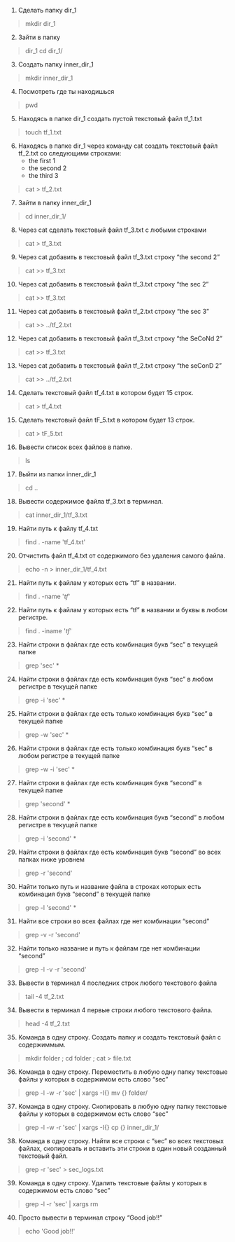 1. Сделать папку dir_1 
> mkdir dir_1
2. Зайти в папку 
> dir_1 cd dir_1/
3. Создать папку inner_dir_1 
> mkdir inner_dir_1
4. Посмотреть где ты находишься 
> pwd
5. Находясь в папке dir_1 создать пустой текстовый файл tf_1.txt 
> touch tf_1.txt
6. Находясь в папке dir_1 через команду cat создать текстовый файл tf_2.txt со следующими строками:
   - the first 1
   - the second 2
   - the third 3 
> cat > tf_2.txt
7. Зайти в папку inner_dir_1 
> cd inner_dir_1/
8. Через cat сделать текстовый файл tf_3.txt  c любыми строками 
> cat > tf_3.txt
9. Через cat добавить в текстовый файл tf_3.txt строку “the second 2” 
> cat >> tf_3.txt 
10. Через cat добавить в текстовый файл tf_3.txt строку “the sec 2” 
> cat >> tf_3.txt
11. Через cat добавить в текстовый файл tf_2.txt строку “the sec 3” 
> cat >> ../tf_2.txt
12. Через cat добавить в текстовый файл tf_3.txt строку “the SeCoNd 2” 
> cat >> tf_3.txt
13. Через cat добавить в текстовый файл tf_2.txt строку “the seConD 2” 
> cat >> ../tf_2.txt
14. Сделать текстовый файл tf_4.txt в котором будет 15 строк. 
> cat > tf_4.txt
15. Сделать текстовый файл tF_5.txt в котором будет 13 строк. 
> cat > tF_5.txt
16. Вывести список всех файлов в папке. 
> ls
17. Выйти из папки inner_dir_1 
> cd ..
18. Вывести содержимое файла tf_3.txt в терминал. 
> cat inner_dir_1/tf_3.txt 
19. Найти путь к файлу tf_4.txt 
> find . -name 'tf_4.txt'
20. Отчистить файл tf_4.txt от содержимого без удаления самого файла. 
> echo -n > inner_dir_1/tf_4.txt  
21. Найти путь к файлам у которых есть  “tf” в названии. 
> find . -name '*tf*'
22. Найти путь к файлам у которых есть  “tf” в названии и буквы в любом регистре. 
> find . -iname '*tf*'
23. Найти строки в файлах где есть комбинация букв “sec” в текущей папке 
> grep 'sec' *
24. Найти строки в файлах где есть комбинация букв “sec” в любом регистре в текущей папке 
> grep -i 'sec' *
25. Найти строки в файлах где есть только комбинация букв “sec” в текущей папке 
> grep -w 'sec' *
26. Найти строки в файлах где есть только комбинация букв “sec” в любом регистре в текущей папке 
> grep -w -i 'sec' *
27. Найти строки в файлах где есть комбинация букв “second” в текущей папке 
> grep 'second' *
28. Найти строки в файлах где есть комбинация букв “second” в любом регистре в текущей папке 
> grep -i 'second' *
29. Найти строки в файлах где есть комбинация букв “second” во всех папках ниже уровнем 
> grep -r 'second'
30. Найти только путь и название файла в строках которых есть комбинация букв “second” в текущей папке 
> grep -l 'second' *
31. Найти все строки во всех файлах где нет комбинации “second” 
> grep -v -r 'second'
32. Найти только название и путь к файлам где нет комбинации “second” 
> grep -l -v -r 'second'
33. Вывести в терминал 4 последних строк любого текстового файла 
> tail -4 tf_2.txt
34. Вывести в терминал 4 первые строки любого текстового файла. 
> head -4 tf_2.txt
35. Команда в одну строку. Создать папку и создать текстовый файл с содержиммым. 
> mkdir folder ; cd folder ; cat > file.txt
36. Команда в одну строку. Переместить в любую одну папку текстовые файлы у которых в содержимом есть слово “sec” 
> grep -l -w -r 'sec' | xargs -I{} mv {} folder/
37. Команда в одну строку. Скопировать в любую одну папку текстовые файлы у которых в содержимом есть слово “sec” 
> grep -l -w -r 'sec' | xargs -I{} cp {} inner_dir_1/
38. Команда в одну строку. Найти все строки c “sec” во всех текстовых файлах, скопировать и вставить эти строки в один новый созданный текстовый файл. 
> grep -r 'sec' > sec_logs.txt
39. Команда в одну строку. Удалить текстовые файлы у которых в содержимом есть слово “sec” 
> grep -l -r 'sec' | xargs rm
40. Просто вывести в терминал строку “Good job!!” 
> echo 'Good job!!'

